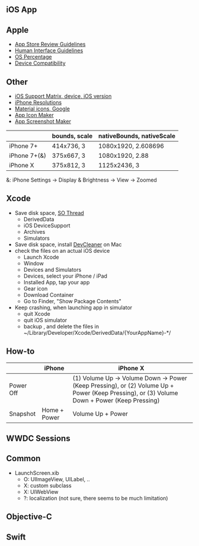 ## iOS App

## Apple
* [App Store Review Guidelines](https://developer.apple.com/app-store/review/guidelines/)
* [Human Interface Guidelines](https://developer.apple.com/design/human-interface-guidelines/)
* [OS Percentage](https://developer.apple.com/support/app-store/)
* [Device Compatibility](https://developer.apple.com/library/archive/documentation/DeviceInformation/Reference/iOSDeviceCompatibility/DeviceCompatibilityMatrix/DeviceCompatibilityMatrix.html)

## Other

* [iOS Support Matrix, device, iOS version](http://iossupportmatrix.com/)
* [iPhone Resolutions](https://www.paintcodeapp.com/news/ultimate-guide-to-iphone-resolutions)
* [Material icons, Google](https://material.io/tools/icons/)
* [App Icon Maker](http://appiconmaker.co/)
* [App Screenshot Maker](https://appinstitute.com/app-screenshot-maker/)

| |bounds, scale|nativeBounds, nativeScale|
|-|-|-|
|iPhone 7+|414x736, 3|1080x1920, 2.608696|
|iPhone 7+(&)|375x667, 3|1080x1920, 2.88|
|iPhone X|375x812, 3|1125x2436, 3|

&: iPhone Settings -> Display & Brightness -> View -> Zoomed

## Xcode

* Save disk space, [SO Thread](https://apple.stackexchange.com/questions/287307/reduce-size-of-the-xcode-application)
  * DerivedData
  * iOS DeviceSupport
  * Archives
  * Simulators
* Save disk space, install [DevCleaner](https://itunes.apple.com/us/app/devcleaner/id1388020431) on Mac
* check the files on an actual iOS device
  * Launch Xcode
  * Window
  * Devices and Simulators
  * Devices, select your iPhone / iPad
  * Installed App, tap your app
  * Gear icon
  * Download Container
  * Go to Finder, "Show Package Contents"
* Keep crashing, when launching app in simulator
  * quit Xcode
  * quit iOS simulator
  * backup , and delete the files in ~/Library/Developer/Xcode/DerivedData/{YourAppName}-*/

## How-to

| |iPhone|iPhone X|
|-|-|-|
|Power Off| |(1) Volume Up -> Volume Down -> Power (Keep Pressing), or (2) Volume Up + Power (Keep Pressing), or (3) Volume Down + Power (Keep Pressing) |
|Snapshot|Home + Power|Volume Up + Power|

## WWDC Sessions

## Common

* LaunchScreen.xib
  * O: UIImageView, UILabel, ..
  * X: custom subclass
  * X: UIWebView
  * ?: localization (not sure, there seems to be much limitation)

## Objective-C

## Swift

